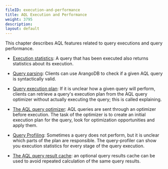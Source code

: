 ```yaml
---
fileID: execution-and-performance
title: AQL Execution and Performance
weight: 3795
description: 
layout: default
---
```

This chapter describes AQL features related to query executions and query performance.

* [Execution statistics](execution-and-performance-query-statistics): A query that has been executed also returns statistics about its execution. 

* [Query parsing](execution-and-performance-parsing-queries): Clients can use ArangoDB to check if a given AQL query is syntactically valid. 

* [Query execution plan](execution-and-performance-explaining-queries): If it is unclear how a given query will perform, clients can retrieve a query's execution plan from the AQL query optimizer without actually executing the query; this is called explaining.

* [The AQL query optimizer](execution-and-performance-optimizer): AQL queries are sent through an optimizer before execution. The task of the optimizer is to create an initial execution plan for the query, look for optimization opportunities and apply them.

* [Query Profiling](execution-and-performance-query-profiler): Sometimes a query does not perform, but it is unclear which 
parts of the plan are responsible. The query-profiler can show you execution statistics for every
stage of the query execution.

* [The AQL query result cache](execution-and-performance-query-cache): an optional query results cache can be used to avoid repeated calculation of the same query results.
